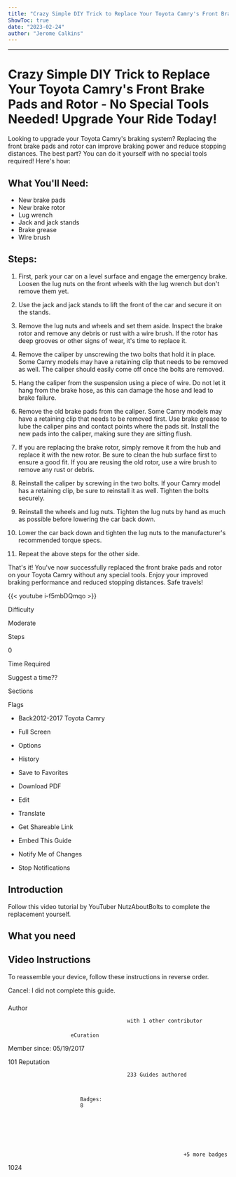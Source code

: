 ```yaml
---
title: "Crazy Simple DIY Trick to Replace Your Toyota Camry's Front Brake Pads and Rotor - No Special Tools Needed! Upgrade Your Ride Today!"
ShowToc: true 
date: "2023-02-24"
author: "Jerome Calkins"
---
```

*****
# Crazy Simple DIY Trick to Replace Your Toyota Camry's Front Brake Pads and Rotor - No Special Tools Needed! Upgrade Your Ride Today!

Looking to upgrade your Toyota Camry's braking system? Replacing the front brake pads and rotor can improve braking power and reduce stopping distances. The best part? You can do it yourself with no special tools required! Here's how:

## What You'll Need:

- New brake pads
- New brake rotor
- Lug wrench
- Jack and jack stands
- Brake grease
- Wire brush

## Steps:

1. First, park your car on a level surface and engage the emergency brake. Loosen the lug nuts on the front wheels with the lug wrench but don't remove them yet.

2. Use the jack and jack stands to lift the front of the car and secure it on the stands.

3. Remove the lug nuts and wheels and set them aside. Inspect the brake rotor and remove any debris or rust with a wire brush. If the rotor has deep grooves or other signs of wear, it's time to replace it.

4. Remove the caliper by unscrewing the two bolts that hold it in place. Some Camry models may have a retaining clip that needs to be removed as well. The caliper should easily come off once the bolts are removed.

5. Hang the caliper from the suspension using a piece of wire. Do not let it hang from the brake hose, as this can damage the hose and lead to brake failure.

6. Remove the old brake pads from the caliper. Some Camry models may have a retaining clip that needs to be removed first. Use brake grease to lube the caliper pins and contact points where the pads sit. Install the new pads into the caliper, making sure they are sitting flush.

7. If you are replacing the brake rotor, simply remove it from the hub and replace it with the new rotor. Be sure to clean the hub surface first to ensure a good fit. If you are reusing the old rotor, use a wire brush to remove any rust or debris.

8. Reinstall the caliper by screwing in the two bolts. If your Camry model has a retaining clip, be sure to reinstall it as well. Tighten the bolts securely.

9. Reinstall the wheels and lug nuts. Tighten the lug nuts by hand as much as possible before lowering the car back down.

10. Lower the car back down and tighten the lug nuts to the manufacturer's recommended torque specs.

11. Repeat the above steps for the other side.

That's it! You've now successfully replaced the front brake pads and rotor on your Toyota Camry without any special tools. Enjoy your improved braking performance and reduced stopping distances. Safe travels!

{{< youtube i-f5mbDQmqo >}} 







Difficulty
 



Moderate         
 








Steps
 
0
 



Time Required
 

Suggest a time??
            
 


Sections
 




Flags
 
- Back2012-2017 Toyota Camry
 - Full Screen
 - Options

 
- History
 - Save to Favorites
 - Download PDF
 - Edit
 - Translate
 - Get Shareable Link
 - Embed This Guide
 - Notify Me of Changes
 - Stop Notifications

 
## Introduction
 
Follow this video tutorial by YouTuber NutzAboutBolts to complete the replacement yourself.
 
## What you need
 
## Video Instructions
 
To reassemble your device, follow these instructions in reverse order.
 

Cancel: I did not complete this guide.

 


 
### 
Author

 

                                          with 1 other contributor 
 
#### 

                        eCuration                     

 
Member since: 05/19/2017
 
101 Reputation
 

                                          233 Guides authored                  
 


                           Badges:
                           8


 

 


                                                            +5 more badges                           

 
1024



